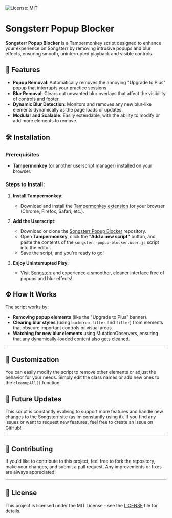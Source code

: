 ![License: MIT](https://img.shields.io/badge/License-MIT-green.svg)

# Songsterr Popup Blocker

**Songsterr Popup Blocker** is a Tampermonkey script designed to enhance your experience on Songsterr by removing intrusive popups and blur effects, ensuring smooth, uninterrupted playback and visible controls.

## 🚀 Features

- **Popup Removal**: Automatically removes the annoying "Upgrade to Plus" popup that interrupts your practice sessions.
- **Blur Removal**: Clears out unwanted blur overlays that affect the visibility of controls and footer.
- **Dynamic Blur Detection**: Monitors and removes any new blur-like elements dynamically as the page loads or updates.
- **Modular and Scalable**: Easily extendable, with the ability to modify or add more elements to remove.

## 🛠️ Installation

### Prerequisites

- **Tampermonkey** (or another userscript manager) installed on your browser.

### Steps to Install:

1. **Install Tampermonkey**:
   - Download and install the [Tampermonkey extension](https://www.tampermonkey.net/) for your browser (Chrome, Firefox, Safari, etc.).
   
2. **Add the Userscript**:
   - Download or clone the [Songsterr Popup Blocker](https://github.com/yourusername/Songsterr-Popup-Blocker) repository.
   - Open **Tampermonkey**, click the **"Add a new script"** button, and paste the contents of the `songsterr-popup-blocker.user.js` script into the editor.
   - Save the script, and you're ready to go!

3. **Enjoy Uninterrupted Play**:
   - Visit [Songsterr](https://www.songsterr.com/) and experience a smoother, cleaner interface free of popups and blur effects!

## ⚙️ How It Works

The script works by:

- **Removing popup elements** (like the "Upgrade to Plus" banner).
- **Clearing blur styles** (using `backdrop-filter` and `filter`) from elements that obscure important controls or visual areas.
- **Watching for new blur elements** using MutationObservers, ensuring that any dynamically-loaded content also gets cleaned.

---

## 📝 Customization

You can easily modify the script to remove other elements or adjust the behavior for your needs. Simply edit the class names or add new ones to the `cleanupAll()` function.

## 🎯 Future Updates

This script is constantly evolving to support more features and handle new changes to the Songsterr site (as im constantly using it). If you find any issues or want to request new features, feel free to create an issue on GitHub!

---

## 🤝 Contributing

If you'd like to contribute to this project, feel free to fork the repository, make your changes, and submit a pull request. Any improvements or fixes are always appreciated!

---

## 📄 License

This project is licensed under the MIT License - see the [LICENSE](LICENSE) file for details.
